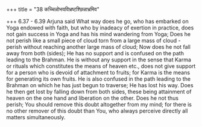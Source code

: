 +++
title = "38 कच्चिन्नोभयविभ्रष्टश्छिन्नाभ्रमिव"

+++
6.37 - 6.39 Arjuna said What way does he go, who has embarked on Yoga
endowed with faith, but who by inadeacy of exertion in practice, does
not gain success in Yoga and has his mind wandering from Yoga; Does he
not perish like a small piece of cloud torn from a large mass of cloud -
perish without reaching another large mass of cloud; Now does he not
fall away from both (sides); He has no support and is confused on the
path leading to the Brahman. He is without any support in the sense that
Karma or rituals which constitutes the means of heaven etc., does not
give support for a person who is devoid of attachment to fruits; for
Karma is the means for generating its own fruits. He is also confused in
the path leading to the Brahman on which he has just begun to traverse;
He has lost his way. Does he then get lost by falling down from both
sides, these being attainment of heaven on the one hand and liberation
on the other. Does he not thus perish; You should remove this doubt
altogether from my mind; for there is no other remover of this doubt
than You, who always perceive directly all matters simultaneously.
